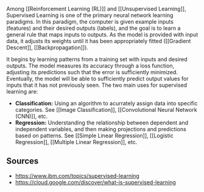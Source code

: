 Among [[Reinforcement Learning (RL)]] and [[Unsupervised Learning]], Supervised Learning is one of the primary neural network learning paradigms. In this paradigm, the computer is given example inputs (features) and their desired outputs (labels), and the goal is to learn a general rule that maps inputs to outputs. As the model is provided with input data, it adjusts its weights until it has been appropriately fitted ([[Gradient Descent]], [[Backpropagation]]).

It begins by learning patterns from a training set with inputs and desired outputs. The model measures its accuracy through a loss function, adjusting its predictions such that the error is sufficiently minimized. Eventually, the model will be able to sufficiently predict output values for inputs that it has not previously seen. The two main uses for supervised learning are:
- **Classification:** Using an algorithm to acurrately assign data into specific categories. See [[Image Classification]], [[Convolutional Neural Network (CNN)]], etc.
- **Regression:** Understanding the relationship between dependent and independent variables, and then making projections and predictions based on patterns. See [[Simple Linear Regression]], [[Logistic Regression]], [[Multiple Linear Regression]], etc.
## Sources
- https://www.ibm.com/topics/supervised-learning
- https://cloud.google.com/discover/what-is-supervised-learning